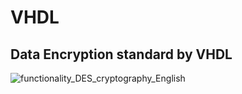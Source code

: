 # VHDL
## Data Encryption standard by VHDL

![functionality_DES_cryptography_English](https://user-images.githubusercontent.com/89027268/152917136-2c661874-9c90-49f2-8eab-89d52b492420.jpg)
